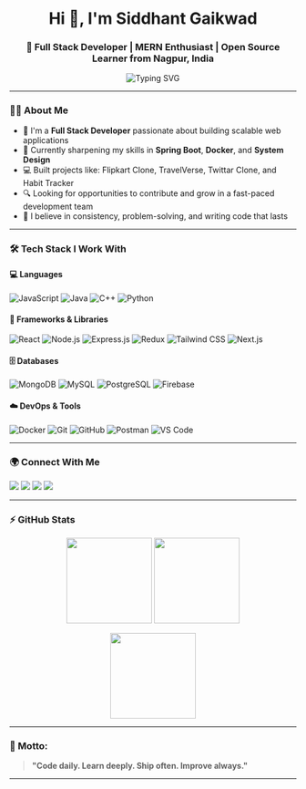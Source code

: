 <h1 align="center">Hi 👋, I'm Siddhant Gaikwad</h1>

<h3 align="center">🚀 Full Stack Developer | MERN Enthusiast | Open Source Learner from Nagpur, India</h3>

<p align="center">
  <img src="https://readme-typing-svg.demolab.com?font=Fira+Code&weight=500&pause=1000&color=42A5F5&center=true&vCenter=true&width=435&lines=Building+real-world+projects;Learning+Docker+%2B+DevOps;Writing+clean%2C+modular+code;Open+to+new+opportunities" alt="Typing SVG" />
</p>

---

### 🧑‍💻 About Me

- 💼 I'm a **Full Stack Developer** passionate about building scalable web applications
- 🌱 Currently sharpening my skills in **Spring Boot**, **Docker**, and **System Design**
- 💻 Built projects like: Flipkart Clone, TravelVerse, Twittar Clone, and Habit Tracker
- 🔍 Looking for opportunities to contribute and grow in a fast-paced development team
- 🧠 I believe in consistency, problem-solving, and writing code that lasts

---

### 🛠️ Tech Stack I Work With

#### 💻 Languages
![JavaScript](https://img.shields.io/badge/-JavaScript-F7DF1E?logo=javascript&logoColor=black&style=flat)
![Java](https://img.shields.io/badge/-Java-007396?logo=java&logoColor=white&style=flat)
![C++](https://img.shields.io/badge/-C++-00599C?logo=c%2B%2B&logoColor=white&style=flat)
![Python](https://img.shields.io/badge/-Python-3776AB?logo=python&logoColor=white&style=flat)

#### 🧰 Frameworks & Libraries
![React](https://img.shields.io/badge/-React-61DAFB?logo=react&logoColor=black&style=flat)
![Node.js](https://img.shields.io/badge/-Node.js-339933?logo=node.js&logoColor=white&style=flat)
![Express.js](https://img.shields.io/badge/-Express-000000?logo=express&logoColor=white&style=flat)
![Redux](https://img.shields.io/badge/-Redux-764ABC?logo=redux&logoColor=white&style=flat)
![Tailwind CSS](https://img.shields.io/badge/-TailwindCSS-38B2AC?logo=tailwind-css&logoColor=white&style=flat)
![Next.js](https://img.shields.io/badge/-Next.js-000000?logo=next.js&logoColor=white&style=flat)

#### 🗄️ Databases
![MongoDB](https://img.shields.io/badge/-MongoDB-47A248?logo=mongodb&logoColor=white&style=flat)
![MySQL](https://img.shields.io/badge/-MySQL-4479A1?logo=mysql&logoColor=white&style=flat)
![PostgreSQL](https://img.shields.io/badge/-PostgreSQL-336791?logo=postgresql&logoColor=white&style=flat)
![Firebase](https://img.shields.io/badge/-Firebase-FFCA28?logo=firebase&logoColor=black&style=flat)

#### ☁️ DevOps & Tools
![Docker](https://img.shields.io/badge/-Docker-2496ED?logo=docker&logoColor=white&style=flat)
![Git](https://img.shields.io/badge/-Git-F05032?logo=git&logoColor=white&style=flat)
![GitHub](https://img.shields.io/badge/-GitHub-181717?logo=github&logoColor=white&style=flat)
![Postman](https://img.shields.io/badge/-Postman-FF6C37?logo=postman&logoColor=white&style=flat)
![VS Code](https://img.shields.io/badge/-VSCode-007ACC?logo=visual-studio-code&logoColor=white&style=flat)

---

### 🌍 Connect With Me
<p>
  <a href="mailto:siddhant333444@gmail.com"><img src="https://img.shields.io/badge/Gmail-D14836?style=for-the-badge&logo=gmail&logoColor=white"/></a>
  <a href="https://linkedin.com/in/dktesiddhantgaikwad"><img src="https://img.shields.io/badge/LinkedIn-0077B5?style=for-the-badge&logo=linkedin&logoColor=white"/></a>
  <a href="https://leetcode.com/siddhant333444/"><img src="https://img.shields.io/badge/LeetCode-FFA116?style=for-the-badge&logo=leetcode&logoColor=black"/></a>
  <a href="https://siddhant-gaikwad-portfolio.onrender.com"><img src="https://img.shields.io/badge/Portfolio-121212?style=for-the-badge&logo=vercel&logoColor=white"/></a>
</p>

---

### ⚡ GitHub Stats

<p align="center">
  <img src="https://github-readme-stats.vercel.app/api?username=SiddhantVgaikwad&show_icons=true&theme=react" height="150"/>
  <img src="https://github-readme-stats.vercel.app/api/top-langs/?username=SiddhantVgaikwad&layout=compact&theme=react" height="150"/>
</p>
<p align="center">
  <img src="https://github-readme-streak-stats.herokuapp.com/?user=SiddhantVgaikwad&theme=react" height="150" />
</p>

---

### 📌 Motto:
> **"Code daily. Learn deeply. Ship often. Improve always."**

---

